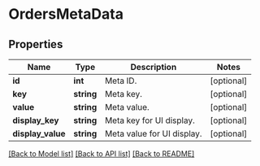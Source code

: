 # OrdersMetaData

## Properties
Name | Type | Description | Notes
------------ | ------------- | ------------- | -------------
**id** | **int** | Meta ID. | [optional] 
**key** | **string** | Meta key. | [optional] 
**value** | **string** | Meta value. | [optional] 
**display_key** | **string** | Meta key for UI display. | [optional] 
**display_value** | **string** | Meta value for UI display. | [optional] 

[[Back to Model list]](../../README.md#documentation-for-models) [[Back to API list]](../../README.md#documentation-for-api-endpoints) [[Back to README]](../../README.md)

